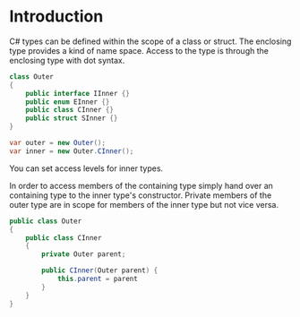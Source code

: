 # Introduction

C# types can be defined within the scope of a class or struct. The enclosing type provides a kind of name space. Access to the type is through the enclosing type with dot syntax.

```csharp
class Outer
{
    public interface IInner {}
    public enum EInner {}
    public class CInner {}
    public struct SInner {}
}

var outer = new Outer();
var inner = new Outer.CInner();
```

You can set access levels for inner types.

In order to access members of the containing type simply hand over an containing type to the inner type's constructor. Private members of the outer type are in scope for members of the inner type but not vice versa.

```csharp
public class Outer
{
    public class CInner
    {
        private Outer parent;

        public CInner(Outer parent) {
            this.parent = parent
        }
    }
}
```
